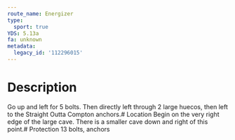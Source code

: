 ```yaml
---
route_name: Energizer
type:
  sport: true
YDS: 5.13a
fa: unknown
metadata:
  legacy_id: '112296015'
---
```

# Description
Go up and left for 5 bolts. Then directly left through 2 large huecos, then left to the Straight Outta Compton anchors.# Location
Begin on the very right edge of the large cave. There is a smaller cave down and right of this point.# Protection
13 bolts, anchors